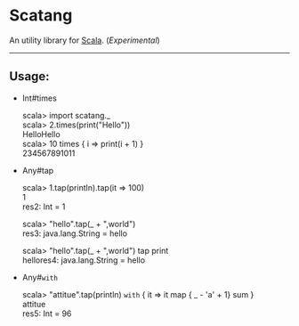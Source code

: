 # Scatang  
An utility library for [Scala][scala]. (*Experimental*)  
- - -  
## Usage:  
* Int#times  

    scala> import scatang._  
    scala> 2.times(print("Hello"))  
    HelloHello  
    scala> 10 times { i => print(i + 1) }  
    234567891011  

* Any#tap  

    scala> 1.tap(println).tap(it => 100)   
    1  
    res2: Int = 1  

    scala> "hello".tap(_ + ",world")  
    res3: java.lang.String = hello  

    scala> "hello".tap(_ + ",world") tap print  
    hellores4: java.lang.String = hello  

* Any#`with`  

    scala> "attitue".tap(println) `with` { it => it map { _ - 'a' + 1}
    sum }  
    attitue  
    res5: Int = 96  

    
[scala]: http://www.scala-lang.org

